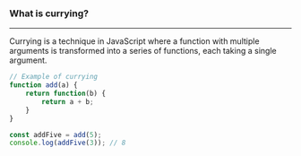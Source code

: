 ### What is currying?
---
Currying is a technique in JavaScript where a function with multiple arguments is transformed into a series of functions, each taking a single argument.

```javascript
// Example of currying
function add(a) {
    return function(b) {
        return a + b;
    }
}

const addFive = add(5);
console.log(addFive(3)); // 8
```